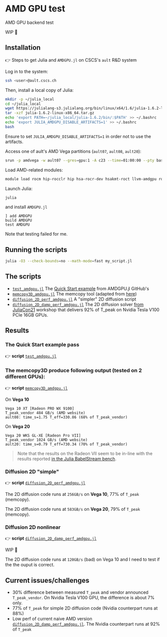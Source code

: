 # AMD GPU test
AMD GPU backend test

WIP 🚧

## Installation
👉 Steps to get Julia and `AMDGPU.jl` on CSCS's `ault` R&D system

Log in to the system:
```sh
ssh <user>@ault.cscs.ch
```
Then, install a local copy of Julia:
```sh
mkdir -p ~/julia_local
cd ~/julia_local
wget https://julialang-s3.julialang.org/bin/linux/x64/1.6/julia-1.6.2-linux-x86_64.tar.gz
tar -xzf julia-1.6.2-linux-x86_64.tar.gz
echo 'export PATH=~/julia_local/julia-1.6.2/bin/:$PATH' >> ~/.bashrc
echo 'export JULIA_AMDGPU_DISABLE_ARTIFACTS=1' >> ~/.bashrc
bash
```
Ensure to set `JULIA_AMDGPU_DISABLE_ARTIFACTS=1` in order not to use the artifacts.

Access one of ault's AMD Vega partitions (`ault07`, `ault08`, `ault20`):
```sh
srun -p amdvega -w ault07 --gres=gpu:1 -A c23 --time=01:00:00 --pty bash
```

Load AMD-related modules:
```sh
module load rocm hip-rocclr hip hsa-rocr-dev hsakmt-roct llvm-amdgpu rocm-cmake rocminfo roctracer-dev-api
```
Launch Julia:
```sh
julia
```
and install `AMDGPU.jl`
```julia-repl
] add AMDGPU
build AMDGPU
test AMDGPU
```
Note that testing failed for me.

## Running the scripts
```sh
julia -O3 --check-bounds=no --math-mode=fast my_script.jl
```

## The scripts
* [`test_amdgpu.jl`](scripts/test_amdgpu.jl) The [Quick Start example](https://amdgpu.juliagpu.org/stable/quickstart/) from AMDGPU.jl GitHub's
* [`memcopy3D_amdgpu.jl`](scripts/memcopy3D_amdgpu.jl) The memcopy tool (adapted from [here](https://github.com/luraess/parallel-gpu-workshop-JuliaCon21/blob/main/extras/memcopy3D.jl))
* [`diffusion_2D_perf_amdgpu.jl`](scripts/diffusion_2D_perf_amdgpu.jl) A "simpler" 2D diffusion script
* [`diffusion_2D_damp_perf_amdgpu.jl`](scripts/diffusion_2D_damp_perf_amdgpu.jl) The 2D diffusion solver [from JuliaCon21](https://github.com/luraess/parallel-gpu-workshop-JuliaCon21#gpu-implementation) workshop that delivers 92% of T_peak on Nvidia Tesla V100 PCIe 16GB GPUs.

## Results
### The Quick Start example pass
👉 **script** [`test_amdgpu.jl`](scripts/test_amdgpu.jl)

### The memcopy3D produce following output (tested on 2 different GPUs):
👉 **script** [`memcopy3D_amdgpu.jl`](scripts/memcopy3D_amdgpu.jl)

On **Vega 10**
```
Vega 10 XT [Radeon PRO WX 9100]
T_peak_vendor 484 GB/s (AMD website)
ault08: time_s=1.75 T_eff=330.86 (68% of T_peak_vendor)
```

On **Vega 20**
```
Vega 20 WKS GL-XE [Radeon Pro VII]
T_peak_vendor 1024 GB/s (AMD website)
ault20: time_s=0.79 T_eff=730.34 (70% of T_peak_vendor)
```
> Note that the results on the Radeon VII seem to be in-line with the results reported [in the Julia BabelStream bench](https://github.com/UoB-HPC/BabelStream/pull/106#issuecomment-897621652).

### Diffusion 2D "simple"
👉 **script** [`diffusion_2D_perf_amdgpu.jl`](scripts/diffusion_2D_perf_amdgpu.jl)

The 2D diffusion code runs at `256GB/s` on **Vega 10**, 77% of `T_peak` (memcopy).

The 2D diffusion code runs at `583GB/s` on **Vega 20**, 79% of `T_peak` (memcopy).

### Diffusion 2D nonlinear
👉 **script** [`diffusion_2D_damp_perf_amdgpu.jl`](scripts/diffusion_2D_damp_perf_amdgpu.jl)

WIP 🚧

The 2D diffusion code runs at `120GB/s` (bad) on Vega 10 and I need to test if the the ouput is correct.

## Current issues/challenges
- 30% difference between measured `T_peak` and vendor announced `T_peak_vendor`. On Nvidia Tesla V100 GPU, the difference is about 7% only.
- 77% of `T_peak` for simple 2D diffusion code (Nvidia counterpart runs at 88%)
- Low perf of current naive AMD version [`diffusion_2D_damp_perf_amdgpu.jl`](scripts/diffusion_2D_damp_perf_amdgpu.jl). The Nvidia counterpart runs at 92% of `T_peak`
